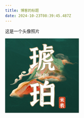 ```yaml
---
title: 博客的标题
date: 2024-10-23T08:39:45.487Z
---
```


这是一个头像照片

![581.png](https://github.com/xiongbao/tinymind-blog/blob/main/assets/images/2024-10-23/1729672768820.png?raw=true)